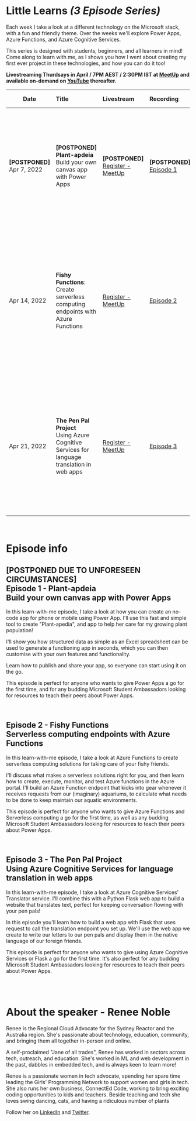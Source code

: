 # Little Learns *(3 Episode Series)*


Each week I take a look at a different technology on the Microsoft stack, with a fun and friendly theme. Over the weeks we'll explore Power Apps, Azure Functions, and Azure Cognitive Services. 

This series is designed with students, beginners, and all learners in mind! Come along to learn with me, as I shows you how I went about creating my first ever project in these technologies, and how you can do it too!


**Livestreaming Thurdsays in April / 7PM AEST / 2:30PM IST at [MeetUp](https://www.meetup.com/en-AU/Microsoft-Reactor-Sydney/) and available on-demand on [YouTube](https://www.youtube.com/channel/UCkm6luGCS3hD25jcEhvRMIA) thereafter.**


 Date | Title | Livestream | Recording | Learning Path | Futher Learning
---       | :---   | :--- | :--- | :--- | :---
**[POSTPONED]** <br>Apr 7, 2022 | **[POSTPONED]** <br> **Plant-apdeia**<br> Build your own canvas app with Power Apps                  | **[POSTPONED]** <br> [Register - MeetUp](https://www.meetup.com/Microsoft-Reactor-Sydney/events/284639708/?isFirstPublish=true)     | **[POSTPONED]** <br> [Episode 1](https://aka.ms/Littlelearnsep1) | [How to build a canvas app](https://aka.ms/buildappsolutions)  | <ul><li>[Navigation in a canvas app in Power Apps](https://aka.ms/navigatecanvas)</li><li> [Customise a canvas app in Power Apps](https://aka.ms/customizepowerapps)</li><li>[Manage apps in Power Apps](https://aka.ms/manageappsinpowerapps)</li></ul>
Apr 14, 2022 | **Fishy Functions**:<br> Create serverless computing endpoints with Azure Functions     |  [Register - MeetUp](https://www.meetup.com/Microsoft-Reactor-Sydney/events/284893731/?isFirstPublish=true)     | [Episode 2](https://aka.ms/Littlelearnsep2) | [Develop, test, and publish Azure Functions by using Azure Functions Core Tools](https://aka.ms/Deployazurefunctionswithcoretools) | <ul><li>[Execute an Azure Function with triggers](https://aka.ms/serverlesslogicwithazurefunctions)</li><li>[Chain Azure Functions together using bindings](https://aka.ms/azurefunctionsdatausingbindings)</li><li>[Develop, test, & publish Azure Functions in Azure Functions Core Tools](https://aka.ms/azurefunctionwithtriggers)</li></ul>
Apr 21, 2022 | **The Pen Pal Project**<br>  Using Azure Cognitive Services for language translation in web apps  |  [Register - MeetUp](https://www.meetup.com/Microsoft-Reactor-Sydney/events/284893982/?isFirstPublish=true)     | [Episode 3](https://aka.ms/Littlelearnsep3) | [Build an AI web app by using Python and Flask](https://aka.ms/pythonflaskbuildAI)<br><br> Pre-work: [Install Python](https://aka.ms/preworkpythoninstall) | <ul><li>[Deploy Python apps to Azure App Service](https://aka.ms/pythontutorialdeployapp)</li><li>[Connecting IoT devices to Cognitive Services using Azure Functions](https://aka.ms/connectingiotdevicesazurefuntions)</li><li>[Create machine learning models](https://aka.ms/createmachinelearnmodels)</li></ul>

<br>

# Episode info

## [POSTPONED DUE TO UNFORESEEN CIRCUMSTANCES] <br> **Episode 1 - Plant-apdeia** <br>  Build your own canvas app with Power Apps

In this learn-with-me episode, I take a look at how you can create an no-code app for phone or mobile using Power App. I'll use this fast and simple tool to create "Plant-apedia", and app to help her care for my growing plant population!

I'll show you how structured data as simple as an Excel spreadsheet can be used to generate a functioning app in seconds, which you can then customise with your own features and functionality. 

Learn how to publish and share your app, so everyone can start using it on the go. 

This episode is perfect for anyone who wants to give Power Apps a go for the first time, and for any budding Microsoft Student Ambassadors looking for resources to teach their peers about Power Apps.

<br>

## **Episode 2 - Fishy Functions** <br> Serverless computing endpoints with Azure Functions 
In this learn-with-me episode, I take a look at Azure Functions to create serverless computing solutions for taking care of your fishy friends. 

I'll discuss what makes a serverless solutions right for you, and then learn how to create, execute, monitor, and test Azure functions in the Azure portal. I'll build an Azure Function endpoint that kicks into gear whenever it receives requests from our (imaginary) aquariums, to calculate what needs to be done to keep maintain our aquatic environments. 

This episode is perfect for anyone who wants to give Azure Functions and Serverless computing a go for the first time, as well as any budding Microsoft Student Ambassadors looking for resources to teach their peers about Power Apps.

<br> 

## **Episode 3 - The Pen Pal Project** <br> Using Azure Cognitive Services for language translation in web apps

In this learn-with-me episode, I take a look at Azure Cognitive Services' Translator service. I'll combine this with a Python Flask web app to build a website that translates text, perfect for keeping conversation flowing with your pen pals!

In this episode you'll learn how to build a web app with Flask that uses request to call the translation endpoint you set up. We'll use the web app we create to write our letters to our pen pals and display them in the native language of our foreign friends.

This episode is perfect for anyone who wants to give using Azure Cognitive Services or Flask a go for the first time. It's also perfect for any budding Microsoft Student Ambassadors looking for resources to teach their peers about Power Apps.


<br><br>

# **About the speaker - Renee Noble**

Renee is the Regional Cloud Advocate for the Sydney Reactor and the Australia region. She's passionate about technology, education, community, and bringing them all together in-person and online.

A self-proclaimed "Jane of all trades", Renee has worked in sectors across tech, outreach, and education. She's worked in ML and web development in the past, dabbles in embedded tech, and is always keen to learn more!

Renee is a passionate women in tech advocate, spending her spare time leading the Girls' Programming Network to support women and girls in tech. She also runs her own business, ConnectEd Code, working to bring exciting coding opportunities to kids and teachers. Beside teaching and tech she loves swing dancing, cats, and having a ridiculous number of plants

Follow her on [LinkedIn](https://www.linkedin.com/in/renee-noble-48a37159/) and [Twitter](https://twitter.com/noble_renee).
